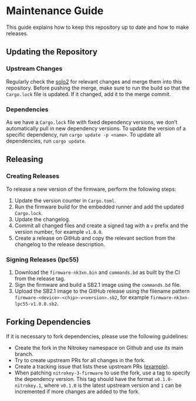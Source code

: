 # Maintenance Guide

This guide explains how to keep this repository up to date and how to make releases.

## Updating the Repository

### Upstream Changes

Regularly check the [solo2](https://github.com/solokeys/solo2) for relevant changes and merge them into this repository.  Before pushing the merge, make sure to run the build so that the `Cargo.lock` file is updated.  If it changed, add it to the merge commit.

### Dependencies

As we have a `Cargo.lock` file with fixed dependency versions, we don’t automatically pull in new dependency versions.  To update the version of a specific dependency, run `cargo update -p <name>`.  To update all dependencies, run `cargo update`.

## Releasing

### Creating Releases

To release a new version of the firmware, perform the following steps:
1. Update the version counter in `Cargo.toml`.
2. Run the firmware build for the embedded runner and add the updated `Cargo.lock`.
3. Update the changelog.
4. Commit all changed files and create a signed tag with a `v` prefix and the version number, for example `v1.0.0`.
5. Create a release on GitHub and copy the relevant section from the changelog to the release description.

### Signing Releases (lpc55)

1. Download the `firmware-nk3xn.bin` and `commands.bd` as built by the CI from the release tag.
2. Sign the firmware and build a SB2.1 image using the `commands.bd` file.
3. Upload the SB2.1 image to the GitHub release using the filename pattern `firmware-<device>-<chip>-v<version>.sb2`, for example `firmware-nk3xn-lpc55-v1.0.0.sb2`.

## Forking Dependencies

If it is necessary to fork dependencies, please use the following guidelines:
- Create the fork in the Nitrokey namespace on Github and use its main branch.
- Try to create upstream PRs for all changes in the fork.
- Create a tracking issue that lists these upstream PRs ([example](https://github.com/Nitrokey/fido-authenticator/issues/5)).
- When patching `nitrokey-3-firmware` to use the fork, use a tag to specify the dependency version.  This tag should have the format `v0.1.0-nitrokey.1`, where `v0.1.0` is the latest upstream version and `1` can be incremented if more changes are added to the fork.
